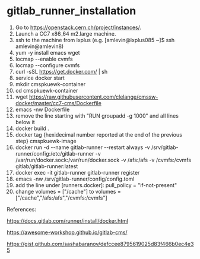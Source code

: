 # gitlab_runner_installation

1) Go to https://openstack.cern.ch/project/instances/.
2) Launch a CC7 x86_64 m2.large machine.
3) ssh to the machine from lxplus (e.g. [amlevin@lxplus085 ~]$ ssh amlevin@amlevin8)
4) yum -y install emacs wget
5) locmap --enable cvmfs
6) locmap --configure cvmfs
7) curl -sSL https://get.docker.com/ | sh 
8) service docker start
9) mkdir cmspkuewk-container
10) cd cmspkuewk-container
11) wget https://raw.githubusercontent.com/clelange/cmssw-docker/master/cc7-cms/Dockerfile
12) emacs -nw Dockerfile
13) remove the line starting with "RUN     groupadd -g 1000" and all lines below it
14) docker build .
15) docker tag {hexidecimal number reported at the end of the previous step} cmspkuewk-image
16) docker run -d --name gitlab-runner --restart always -v /srv/gitlab-runner/config:/etc/gitlab-runner -v /var/run/docker.sock:/var/run/docker.sock -v /afs:/afs -v /cvmfs:/cvmfs gitlab/gitlab-runner:latest
17) docker exec -it gitlab-runner gitlab-runner register
18) emacs -nw /srv/gitlab-runner/config/config.toml 
19) add the line under [runners.docker]: pull_policy = "if-not-present"
20) change volumes = ["/cache"] to volumes = ["/cache","/afs:/afs","/cvmfs:/cvmfs"]

References:

https://docs.gitlab.com/runner/install/docker.html

https://awesome-workshop.github.io/gitlab-cms/

https://gist.github.com/sashabaranov/defccee8795619025d83f466b0ec4e35
